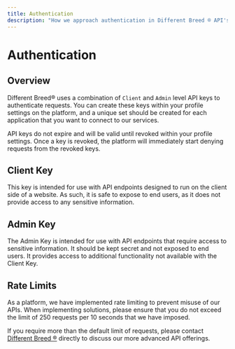 ```yaml
---
title: Authentication
description: "How we approach authentication in Different Breed ® API's"
---
```


# Authentication

## Overview

Different Breed® uses a combination of `Client` and `Admin` level API keys to authenticate requests. You can create these keys within your profile settings on the platform, and a unique set should be created for each application that you want to connect to our services.

API keys do not expire and will be valid until revoked within your profile settings. Once a key is revoked, the platform will immediately start denying requests from the revoked keys.

## Client Key

This key is intended for use with API endpoints designed to run on the client side of a website. As such, it is safe to expose to end users, as it does not provide access to any sensitive information.

## Admin Key

The Admin Key is intended for use with API endpoints that require access to sensitive information. It should be kept secret and not exposed to end users. It provides access to additional functionality not available with the Client Key.

## Rate Limits

As a platform, we have implemented rate limiting to prevent misuse of our APIs. When implementing solutions, please ensure that you do not exceed the limit of 250 requests per 10 seconds that we have imposed.

If you require more than the default limit of requests, please contact [Different Breed ®](https://differentbreed.events/) directly to discuss our more advanced API offerings.
